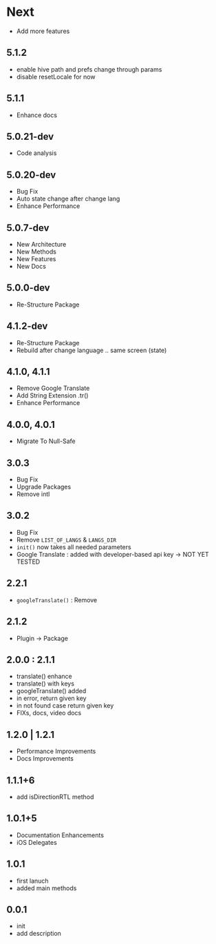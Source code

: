 # Next

* Add more features

## 5.1.2

* enable hive path and prefs change through params
* disable resetLocale for now

## 5.1.1

* Enhance docs

## 5.0.21-dev

* Code analysis

## 5.0.20-dev

* Bug Fix
* Auto state change after change lang
* Enhance Performance

## 5.0.7-dev

* New Architecture
* New Methods
* New Features
* New Docs

## 5.0.0-dev

* Re-Structure Package

## 4.1.2-dev

* Re-Structure Package
* Rebuild after change language .. same screen (state)

## 4.1.0, 4.1.1

* Remove Google Translate
* Add String Extension .tr()
* Enhance Performance

## 4.0.0, 4.0.1

* Migrate To Null-Safe

## 3.0.3

* Bug Fix
* Upgrade Packages
* Remove intl

## 3.0.2

* Bug Fix
* Remove `LIST_OF_LANGS` & `LANGS_DIR`
* `init()` now takes all needed parameters
* Google Translate : added with developer-based api key -> NOT YET TESTED

## 2.2.1

* `googleTranslate()` : Remove

## 2.1.2

* Plugin -> Package

## 2.0.0 : 2.1.1

* translate() enhance
* translate() with keys
* googleTranslate() added
* in error, return given key
* in not found case return given key
* FIXs, docs, video docs

## 1.2.0 | 1.2.1

* Performance Improvements
* Docs Improvements

## 1.1.1+6

* add isDirectionRTL method

## 1.0.1+5

* Documentation Enhancements
* iOS Delegates

## 1.0.1

* first lanuch
* added main methods

## 0.0.1

* init
* add description
